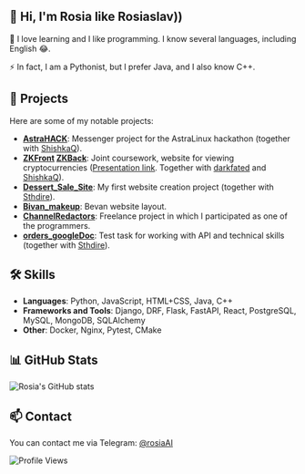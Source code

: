 ## 👋 Hi, I'm Rosia like Rosiaslav))

🌱 I love learning and I like programming. I know several languages, including English 😂.

⚡ In fact, I am a Pythonist, but I prefer Java, and I also know C++.

## 🚀 Projects

Here are some of my notable projects:

- **[AstraHACK](https://github.com/opazdunTeam/AstraHACK)**: Messenger project for the AstraLinux hackathon (together with [ShishkaQ](https://github.com/ShishkaQ)).
- **[ZKFront](https://github.com/darkfated/ZKFront) [ZKBack](https://github.com/darkfated/ZKBack)**: Joint coursework, website for viewing cryptocurrencies ([Presentation link](https://docs.google.com/presentation/d/13OZH23zO1Tk84Aw_fOlSthKxVQv7IDLH/edit?usp=sharing&ouid=107036428537904750253&rtpof=true&sd=true). Together with [darkfated](https://github.com/darkfated) and [ShishkaQ](https://github.com/ShishkaQ)).
- **[Dessert_Sale_Site](https://github.com/rosiaAI/Dessert_Sale_Site)**: My first website creation project (together with [Sthdire](https://github.com/Sthdire)).
- **[Bivan_makeup](https://github.com/rosiaAI/Bivan_makeup)**: Bevan website layout.
- **[ChannelRedactors](https://github.com/Pearson77/ChannelRedactors)**: Freelance project in which I participated as one of the programmers.
- **[orders_googleDoc](https://github.com/rosiaAI/orders_googleDoc?tab=readme-ov-file)**: Test task for working with API and technical skills (together with [Sthdire](https://github.com/Sthdire)).

## 🛠 Skills

- **Languages**: Python, JavaScript, HTML+CSS, Java, C++
- **Frameworks and Tools**: Django, DRF, Flask, FastAPI, React, PostgreSQL, MySQL, MongoDB, SQLAlchemy
- **Other**: Docker, Nginx, Pytest, CMake

## 📊 GitHub Stats

![Rosia's GitHub stats](https://github-readme-stats.vercel.app/api?username=yourusername&show_icons=true&theme=radical)

## 📫 Contact

You can contact me via Telegram: [@rosiaAI](https://t.me/rosiaAI)

![Profile Views](https://komarev.com/ghpvc/?username=rosia&color=blue)
